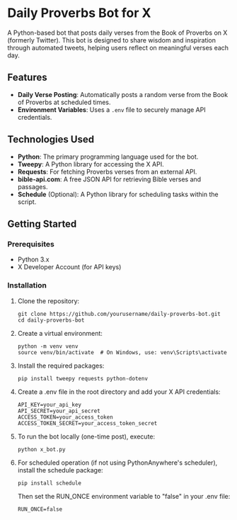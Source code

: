 # Daily Proverbs Bot for X

A Python-based bot that posts daily verses from the Book of Proverbs on X (formerly Twitter). This bot is designed to share wisdom and inspiration through automated tweets, helping users reflect on meaningful verses each day.

## Features

- **Daily Verse Posting**: Automatically posts a random verse from the Book of Proverbs at scheduled times.
- **Environment Variables**: Uses a `.env` file to securely manage API credentials.

## Technologies Used

- **Python**: The primary programming language used for the bot.
- **Tweepy**: A Python library for accessing the X API.
- **Requests**: For fetching Proverbs verses from an external API.
- **bible-api.com**: A free JSON API for retrieving Bible verses and passages.
- **Schedule** (Optional): A Python library for scheduling tasks within the script.

## Getting Started

### Prerequisites

- Python 3.x
- X Developer Account (for API keys)

### Installation

1. Clone the repository:
   ```
   git clone https://github.com/yourusername/daily-proverbs-bot.git
   cd daily-proverbs-bot
   ```

2. Create a virtual environment:
    ```
    python -m venv venv
    source venv/bin/activate  # On Windows, use: venv\Scripts\activate
    ```

3. Install the required packages:
    ```
    pip install tweepy requests python-dotenv
    ```

5. Create a .env file in the root directory and add your X API credentials:
    ```
    API_KEY=your_api_key
    API_SECRET=your_api_secret
    ACCESS_TOKEN=your_access_token
    ACCESS_TOKEN_SECRET=your_access_token_secret
    ```
    
6. To run the bot locally (one-time post), execute:
    ```
    python x_bot.py
    ```

7. For scheduled operation (if not using PythonAnywhere's scheduler), install the schedule package:
    ```
    pip install schedule
    ```
    Then set the RUN_ONCE environment variable to "false" in your .env file:
    ```
    RUN_ONCE=false
    ```

